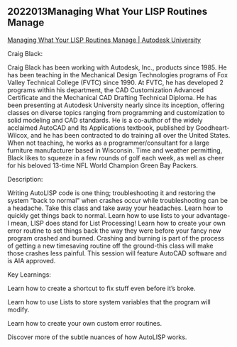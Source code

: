 ## 2022013Managing What Your LISP Routines Manage

[Managing What Your LISP Routines Manage | Autodesk University](https://www.autodesk.com/autodesk-university/class/Managing-What-Your-LISP-Routines-Manage-2017)

Craig Black:

Craig Black has been working with Autodesk, Inc., products since 1985. He has been teaching in the Mechanical Design Technologies programs of Fox Valley Technical College (FVTC) since 1990. At FVTC, he has developed 2 programs within his department, the CAD Customization Advanced Certificate and the Mechanical CAD Drafting Technical Diploma. He has been presenting at Autodesk University nearly since its inception, offering classes on diverse topics ranging from programming and customization to solid modeling and CAD standards. He is a co-author of the widely acclaimed AutoCAD and Its Applications textbook, published by Goodheart-Wilcox, and he has been contracted to do training all over the United States. When not teaching, he works as a programmer/consultant for a large furniture manufacturer based in Wisconsin. Time and weather permitting, Black likes to squeeze in a few rounds of golf each week, as well as cheer for his beloved 13-time NFL World Champion Green Bay Packers.

Description:

Writing AutoLISP code is one thing; troubleshooting it and restoring the system "back to normal" when crashes occur while troubleshooting can be a headache. Take this class and take away your headaches. Learn how to quickly get things back to normal. Learn how to use lists to your advantage-I mean, LISP does stand for List Processing! Learn how to create your own error routine to set things back the way they were before your fancy new program crashed and burned. Crashing and burning is part of the process of getting a new timesaving routine off the ground-this class will make those crashes less painful. This session will feature AutoCAD software and is AIA approved.

Key Learnings:

Learn how to create a shortcut to fix stuff even before it’s broke.

Learn how to use Lists to store system variables that the program will modify.

Learn how to create your own custom error routines.

Discover more of the subtle nuances of how AutoLISP works.